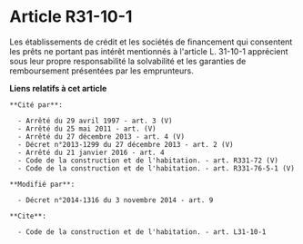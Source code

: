 # Article R31-10-1

Les  établissements de crédit et les sociétés de financement qui consentent les prêts ne portant pas intérêt mentionnés à
l'article L. 31-10-1 apprécient sous leur propre responsabilité la solvabilité et les garanties de remboursement présentées
par les emprunteurs.

**Liens relatifs à cet article**

	**Cité par**:

	  - Arrêté du 29 avril 1997 - art. 3 (V)
	  - Arrêté du 25 mai 2011 - art. (V)
	  - Arrêté du 27 décembre 2013 - art. 4 (V)
	  - Décret n°2013-1299 du 27 décembre 2013 - art. 2 (V)
	  - Arrêté du 21 janvier 2016 - art. 4
	  - Code de la construction et de l'habitation. - art. R331-72 (V)
	  - Code de la construction et de l'habitation. - art. R331-76-5-1 (V)

	**Modifié par**:

	  - Décret n°2014-1316 du 3 novembre 2014 - art. 9

	**Cite**:

	  - Code de la construction et de l'habitation. - art. L31-10-1
